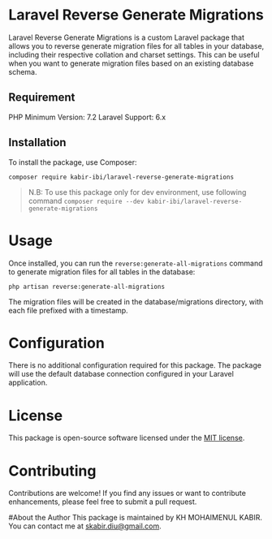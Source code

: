 # Laravel Reverse Generate Migrations

Laravel Reverse Generate Migrations is a custom Laravel package that allows you to reverse generate migration files for all tables in your database, including their respective collation and charset settings. This can be useful when you want to generate migration files based on an existing database schema.

## Requirement

PHP Minimum Version: 7.2
Laravel Support: 6.x

## Installation

To install the package, use Composer:

```
composer require kabir-ibi/laravel-reverse-generate-migrations
```

>N.B: To use this package only for dev environment, use following command ```composer require --dev kabir-ibi/laravel-reverse-generate-migrations```

# Usage
Once installed, you can run the `reverse:generate-all-migrations` command to generate migration files for all tables in the database:

```
php artisan reverse:generate-all-migrations
```

The migration files will be created in the database/migrations directory, with each file prefixed with a timestamp.

# Configuration
There is no additional configuration required for this package. The package will use the default database connection configured in your Laravel application.

# License
This package is open-source software licensed under the [MIT license](https://chat.openai.com/c/LICENSE).

# Contributing
Contributions are welcome! If you find any issues or want to contribute enhancements, please feel free to submit a pull request.

#About the Author
This package is maintained by KH MOHAIMENUL KABIR. You can contact me at skabir.diu@gmail.com.